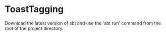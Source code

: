 # ToastTagging

Download the latest version of sbt and use the 'sbt run' command from the root of the project directory.
